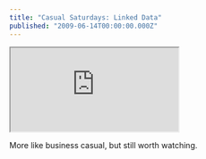 ```yaml
---
title: "Casual Saturdays: Linked Data"
published: "2009-06-14T00:00:00.000Z"
---
```


<div class="videowrapper">
  <iframe src="https://www.youtube.com/embed/OM6XIICm_qo" allowfullscreen></iframe>
</div>

More like business casual, but still worth watching.
